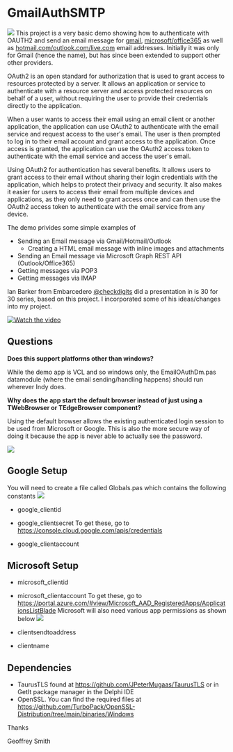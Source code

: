 # GmailAuthSMTP
![](Images/SMTPServiceLogos.png)
This project is a very basic demo showing how to authenticate with OAUTH2 and send an email message for [gmail](https://www.gmail.com), [microsoft/office365](https://outlook.office.com/mail/) as well as [hotmail.com/outlook.com/live.com](https://www.outlook.com) email addresses.  Initially it was only for Gmail (hence the name), but has since been extended to support other other providers.

OAuth2 is an open standard for authorization that is used to grant access to resources protected by a server. It allows an application or service to authenticate with a resource server and access protected resources on behalf of a user, without requiring the user to provide their credentials directly to the application.

When a user wants to access their email using an email client or another application, the application can use OAuth2 to authenticate with the email service and request access to the user's email. The user is then prompted to log in to their email account and grant access to the application. Once access is granted, the application can use the OAuth2 access token to authenticate with the email service and access the user's email.

Using OAuth2 for authentication has several benefits. It allows users to grant access to their email without sharing their login credentials with the application, which helps to protect their privacy and security. It also makes it easier for users to access their email from multiple devices and applications, as they only need to grant access once and can then use the OAuth2 access token to authenticate with the email service from any device.

The demo privides some simple examples of
  - Sending an Email message via Gmail/Hotmail/Outlook
    - Creating a HTML email message with inline images and attachments
  - Sending an Email message via Microsoft Graph REST API (Outlook/Office365)
  - Getting messages via POP3
  - Getting messages via IMAP
  
Ian Barker from Embarcedero [@checkdigits](https://github.com/checkdigits) did a presentation in is 30 for 30 series, based on this project. I incorporated some of his ideas/changes into my project.

[![Watch the video](https://img.youtube.com/vi/Rw_8oZa-IIs/0.jpg)](https://www.youtube.com/live/Rw_8oZa-IIs?si=_KeCtMeAhHEF8a_k&t=129)

  

## Questions
 **Does this support platforms other than windows?**

While the demo app is VCL and so windows only, the EmailOAuthDm.pas datamodule (where the email sending/handling happens) should run wherever Indy does.

**Why does the app start the default browser instead of just using a TWebBrowser or TEdgeBrowser component?**

Using the default browser allows the existing authenticated login session to be used from Microsoft or Google.  This is also the more secure way of doing it because the app is never able to actually see the password.
 

![](Images/SampleIMAPSession.png)
## Google Setup

You will need to create a file called Globals.pas which contains the following constants
![](Images/GooglePermissions.png)
  * google_clientid
  * google_clientsecret
To get these, go to https://console.cloud.google.com/apis/credentials

  * google_clientaccount

## Microsoft Setup

  * microsoft_clientid
  * microsoft_clientaccount
To get these, go to https://portal.azure.com/#view/Microsoft_AAD_RegisteredApps/ApplicationsListBlade
Microsoft will also need various app permissions as shown below
![](Images/MSPermissions.png)

  * clientsendtoaddress
  * clientname

## Dependencies
- TaurusTLS found at https://github.com/JPeterMugaas/TaurusTLS or in GetIt package manager in the Delphi IDE
- OpenSSL.  You can find the required files at https://github.com/TurboPack/OpenSSL-Distribution/tree/main/binaries/Windows


Thanks

Geoffrey Smith

